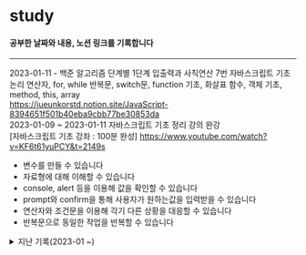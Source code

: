 # study

#### 공부한 날짜와 내용, 노션 링크를 기록합니다

---

2023-01-11 - 백준 알고리즘 단계별 1단계 입출력과 사칙연산 7번
자바스크립트 기초 논리 연산자, for, while 반복문, switch문, function 기초, 화살표 함수, 객체 기초, method, this, array<br/>https://jueunkorstd.notion.site/JavaScript-8394651f501b40eba9cbb77be30853da<br/>
2023-01-09 ~ 2023-01-11 자바스크립트 기초 정리 강의 완강<br/>
[자바스크립트 기초 강좌 : 100분 완성] https://www.youtube.com/watch?v=KF6t61yuPCY&t=2149s <br/>

- 변수를 만들 수 있습니다<br/>
- 자료형에 대해 이해할 수 있습니다<br/>
- console, alert 등을 이용해 값을 확인할 수 있습니다<br/>
- prompt와 confirm을 통해 사용자가 원하는값을 입력받을 수 있습니다<br/>
- 연산자와 조건문을 이용해 각기 다른 상황을 대응할 수 있습니다<br/>
- 반복문으로 동일한 작업을 반복할 수 있습니다<br/>

<details>
<summary>지난 기록(2023-01 ~)</summary>
2023-01-10 - 백준 알고리즘 단계별 1단계 입출력과 사칙연산 1 ~ 6번<br/>
2023-01-09 - 자바스크립트 기초 - 변수, 자료형, alert, prompt, confirm, 형변환, 기본 연산자, 비교 연산자, if, else, else if
https://jueunkorstd.notion.site/JavaScript-8394651f501b40eba9cbb77be30853da

</details>
